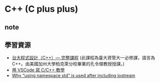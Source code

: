 # C++ (C plus plus)

## note

## 學習資源
- [台大程式設計（C++）— 完整課程](https://youtube.com/playlist?list=PLMHSr8fseBzUvwjKtR6pX0Vv9Q9H-V3lY) (此課程為臺大資管大一必修課，語言為 C++。由美國加州大學柏克萊分校畢業的孔令傑教授授課。)
- [用 VSCode 寫 C/C++ 教學](https://hackmd.io/@liaojason2/vscodecppwindows)
- [Why “using namespace std” is used after including iostream](https://medium.com/breaktheloop/why-using-namespace-std-is-used-after-including-iostream-dc5ae45db652)
